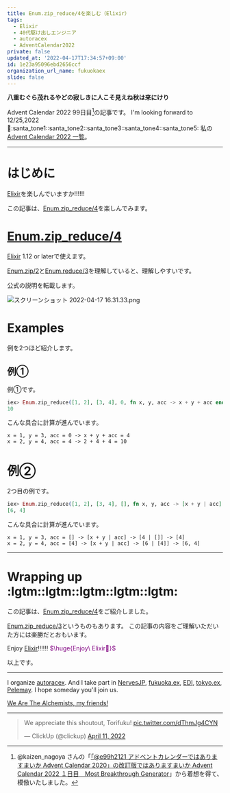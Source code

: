 ```yaml
---
title: Enum.zip_reduce/4を楽しむ（Elixir）
tags:
  - Elixir
  - 40代駆け出しエンジニア
  - autoracex
  - AdventCalendar2022
private: false
updated_at: '2022-04-17T17:34:57+09:00'
id: 1e23a95096ebd2656ccf
organization_url_name: fukuokaex
slide: false
---
```

**八重むぐら茂れるやどの寂しきに人こそ見えね秋は来にけり**

Advent Calendar 2022 99日目[^1]の記事です。
I'm looking forward to 12/25,2022 :santa::santa_tone1::santa_tone2::santa_tone3::santa_tone4::santa_tone5:
私の[Advent Calendar 2022 一覧](https://docs.google.com/spreadsheets/d/1HQvFjagQLRPjOYAjDVzWp9S4b8dKixxvvaz_TtbZWto/edit#gid=1723448955)。

[^1]: @kaizen_nagoya さんの「[「@e99h2121 アドベントカレンダーではありますまいか Advent Calendar 2020」の改訂版ではありますまいか Advent Calendar 2022 １日目　Most Breakthrough Generator](https://qiita.com/kaizen_nagoya/items/49ebebee3a0377f3b59b)」から着想を得て、模倣いたしました。 

---



# はじめに

[Elixir](https://elixir-lang.org/)を楽しんでいますか:bangbang::bangbang::bangbang:

この記事は、[Enum.zip_reduce/4](https://hexdocs.pm/elixir/Enum.html#zip_reduce/4)を楽しんでみます。

# [Enum.zip_reduce/4](https://hexdocs.pm/elixir/Enum.html#zip_reduce/4)

[Elixir](https://elixir-lang.org/) 1.12 or laterで使えます。

[Enum.zip/2](https://hexdocs.pm/elixir/Enum.html#zip/2)と[Enum.reduce/3](https://hexdocs.pm/elixir/Enum.html#reduce/3)を理解していると、理解しやすいです。

公式の説明を転載します。

![スクリーンショット 2022-04-17 16.31.33.png](https://qiita-image-store.s3.ap-northeast-1.amazonaws.com/0/131808/4e09b943-badb-c421-9973-9e5d12e77167.png)


# Examples

例を2つほど紹介します。

## 例①

例①です。

```elixir
iex> Enum.zip_reduce([1, 2], [3, 4], 0, fn x, y, acc -> x + y + acc end)
10
```

こんな具合に計算が進んでいます。

```
x = 1, y = 3, acc = 0 -> x + y + acc = 4
x = 2, y = 4, acc = 4 -> 2 + 4 + 4 = 10
```


# 例②

2つ目の例です。

```elixir
iex> Enum.zip_reduce([1, 2], [3, 4], [], fn x, y, acc -> [x + y | acc] end)
[6, 4]
```

こんな具合に計算が進んでいます。

```
x = 1, y = 3, acc = [] -> [x + y | acc] -> [4 | []] -> [4]
x = 2, y = 4, acc = [4] -> [x + y | acc] -> [6 | [4]] -> [6, 4] 
```






---

# Wrapping up :lgtm::lgtm::lgtm::lgtm::lgtm:


この記事は、[Enum.zip_reduce/4](https://hexdocs.pm/elixir/Enum.html#zip_reduce/4)をご紹介しました。

[Enum.zip_reduce/3](https://hexdocs.pm/elixir/Enum.html#zip_reduce/3)というものもあります。
この記事の内容をご理解いただいた方には楽勝だとおもいます。


Enjoy [Elixir](https://elixir-lang.org/):bangbang::bangbang::bangbang:
<font color="purple">$\huge{Enjoy\ Elixir🚀}$</font>


以上です。





---

I organize [autoracex](https://autoracex.connpass.com/).
And I take part in [NervesJP](https://nerves-jp.connpass.com/), [fukuoka.ex](https://fukuokaex.connpass.com/), [EDI](https://fukuokaex.connpass.com/), [tokyo.ex](https://beam-lang.connpass.com/), [Pelemay](https://pelemay.connpass.com/).
I hope someday you'll join us.

[We Are The Alchemists, my friends!](https://www.youtube.com/watch?v=04854XqcfCY)

---

<blockquote class="twitter-tweet"><p lang="en" dir="ltr">We appreciate this shoutout, Torifuku! <a href="https://t.co/dThmJg4CYN">pic.twitter.com/dThmJg4CYN</a></p>&mdash; ClickUp (@clickup) <a href="https://twitter.com/clickup/status/1513541411634913284?ref_src=twsrc%5Etfw">April 11, 2022</a></blockquote> <script async src="https://platform.twitter.com/widgets.js" charset="utf-8"></script> 






